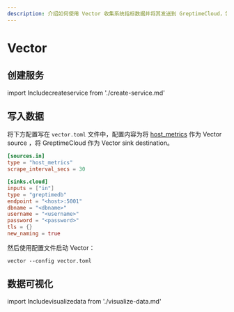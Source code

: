 ```yaml
---
description: 介绍如何使用 Vector 收集系统指标数据并将其发送到 GreptimeCloud，包括配置文件示例和启动命令。
---
```


# Vector

## 创建服务
import Includecreateservice from './create-service.md'

<Includecreateservice/>

## 写入数据

将下方配置写在 `vector.toml` 文件中，配置内容为将 [host_metrics](https://vector.dev/docs/reference/configuration/sources/host_metrics/) 作为 Vector source ，将 GreptimeCloud 作为 Vector sink destination。

```toml
[sources.in]
type = "host_metrics"
scrape_interval_secs = 30

[sinks.cloud]
inputs = ["in"]
type = "greptimedb"
endpoint = "<host>:5001"
dbname = "<dbname>"
username = "<username>"
password = "<password>"
tls = {}
new_naming = true
```

然后使用配置文件启动 Vector：

```shell
vector --config vector.toml
```

## 数据可视化
import Includevisualizedata from './visualize-data.md'

<Includevisualizedata/>
